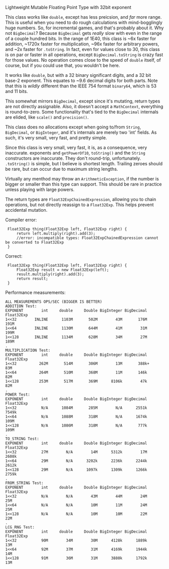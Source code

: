 Lightweight Mutable Floating Point Type with 32bit exponent

This class works like `double`, except has less preicsion, and _far_ more range.  This is useful when 
you need to do rough calculations with mind-bogglingly huge numbers. So, for incremental games, and
that's probably about it. Why not `BigDecimal`? Because `BigDecimal` gets _really_ slow with even in
the range of a couple hundred bits. In the range of 1E40, this class is ~6x faster for addition, 
~1720x faster for multiplication, ~96x faster for arbitrary powers, and ~2x faster for `.toString`. 
In fact, even for values close to 30, this class is on par or faster in all operations, except
`BigDecimal.toString` is crazy fast for those values. No operation comes close to the speed of `double`
itself, of course, but if you could use that, you wouldn't be here.

It works like `double`, but with a 32 binary significant digits, and a 32 bit base-2 exponent.
This equates to ~9.6 decimal digits for both parts.
Note that this is _wildly_ different than the IEEE 754 format `binary64`, which is 53 and 11
bits.

This somewhat mirrors `BigDecimal`, except since it's mutating, return types are not directly
assignable.
Also, it doesn't accept a `MathContext`, everything is round-to-zero. Some functionality that's
tied to the `BigDecimal` internals are elided, like `scale()` and `precision()`.

This class does no allocations except when going to/from `String`, `BigDecimal`, or `BigInteger`, and it's
internals are merely two 'int' fields. As such, it's very small, very fast, and pretty simple.

Since this class is very small, very fast, it is, as a consequence, very inaccurate. exponents and
`getPowerOf10`, `toString()` and the `String` constructors are inaccurate. 
They don't round-trip, unfortunately. `.toString()` is simple, but I believe is shortest length.
 Trailing zeroes should be rare, but can occur due to maximum string lengths.

Virtually any menthod may throw an `ArithmeticException`, if the number is bigger or smaller than
this type can support. This should be rare in practice unless playing with large powers.

The return types are `Float32ExpChainedExpression`, allowing you to chain operations, but not
directly reassign to a `Float32Exp`. This helps prevent accidental mutation.

Compiler error:

     Float32Exp thing(Float32Exp left, Float32Exp right) {
         return left.multiply(right).add(3);
         //error: incompatible types: Float32ExpChainedExpression cannot be converted to Float32Exp
     }

Correct:

     Float32Exp thing(Float32Exp left, Float32Exp right) {
         Float32Exp result = new Float32Exp(left);
         result.multiply(right).add(3);
         return result;
     }
     
 Performance measurements:

    ALL MEASUREMENTS OPS/SEC (BIGGER IS BETTER)
    ADDITION Test:
    EXPONENT        int     double     Double BigInteger BigDecimal Float32Exp
    1<<32        INLINE      1103M       502M        43M       176M       191M 
    1<<64        INLINE      1130M       644M        41M        31M       199M 
    1<<128       INLINE      1134M       628M        34M        27M       189M 
    .
    MULTIPLICATION Test:
    EXPONENT        int     double     Double BigInteger BigDecimal Float32Exp
    1<<32          262M       514M       306M        13M       388k+       83M 
    1<<64          264M       510M       368M        11M       146k        82M 
    1<<128         253M       517M       369M      8106k        47k        82M 
    .
    POWER Test:
    EXPONENT        int     double     Double BigInteger BigDecimal Float32Exp
    1<<32           N/A      1084M       285M        N/A      2551k      7549k 
    1<<64           N/A      1088M       318M        N/A      1674k       109M
    1<<128          N/A      1086M       318M        N/A       777k       109M
    .
    TO_STRING Test:
    EXPONENT        int     double     Double BigInteger BigDecimal Float32Exp
    1<<32           27M        N/A        14M      5312k        17M      2608k 
    1<<64           29M        N/A      3202k      2236k      2244k      2612k 
    1<<128          29M        N/A      1097k      1309k      1266k      2759k 
    .
    FROM_STRING Test:
    EXPONENT        int     double     Double BigInteger BigDecimal Float32Exp
    1<<32           N/A        N/A        43M        44M        24M        25M
    1<<64           N/A        N/A        10M        11M        24M        25M
    1<<128          N/A        N/A        10M        10M        22M        22M
    .
    LCG_RNG Test:
    EXPONENT        int     double     Double BigInteger BigDecimal Float32Exp
    1<<32           90M        34M        30M      4128k      1889k        13M 
    1<<64           92M        37M        31M      4169k      1944k        14M 
    1<<128          91M        36M        31M      3880k      1792k        13M 

